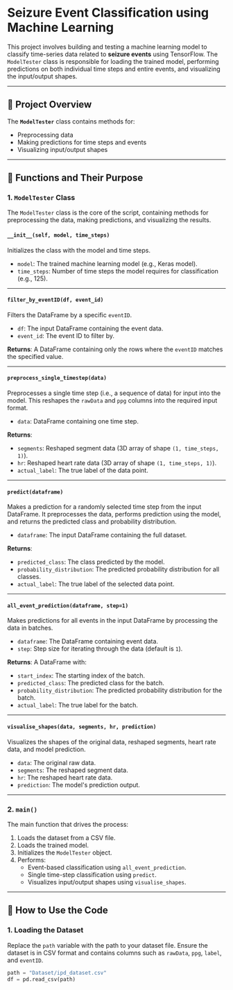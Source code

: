 # Seizure Event Classification using Machine Learning

This project involves building and testing a machine learning model to classify time-series data related to **seizure events** using TensorFlow. The `ModelTester` class is responsible for loading the trained model, performing predictions on both individual time steps and entire events, and visualizing the input/output shapes.

---

## :rocket: **Project Overview**

The **`ModelTester`** class contains methods for:
- Preprocessing data
- Making predictions for time steps and events
- Visualizing input/output shapes

---

## :memo: **Functions and Their Purpose**

### 1. **`ModelTester` Class**

The `ModelTester` class is the core of the script, containing methods for preprocessing the data, making predictions, and visualizing the results.

#### **`__init__(self, model, time_steps)`**
Initializes the class with the model and time steps.

- `model`: The trained machine learning model (e.g., Keras model).
- `time_steps`: Number of time steps the model requires for classification (e.g., 125).

---

#### **`filter_by_eventID(df, event_id)`**
Filters the DataFrame by a specific `eventID`.

- `df`: The input DataFrame containing the event data.
- `event_id`: The event ID to filter by.

**Returns**: A DataFrame containing only the rows where the `eventID` matches the specified value.

---

#### **`preprocess_single_timestep(data)`**
Preprocesses a single time step (i.e., a sequence of data) for input into the model. This reshapes the `rawData` and `ppg` columns into the required input format.

- `data`: DataFrame containing one time step.
  
**Returns**:
- `segments`: Reshaped segment data (3D array of shape `(1, time_steps, 1)`).
- `hr`: Reshaped heart rate data (3D array of shape `(1, time_steps, 1)`).
- `actual_label`: The true label of the data point.

---

#### **`predict(dataframe)`**
Makes a prediction for a randomly selected time step from the input DataFrame. It preprocesses the data, performs prediction using the model, and returns the predicted class and probability distribution.

- `dataframe`: The input DataFrame containing the full dataset.
  
**Returns**:
- `predicted_class`: The class predicted by the model.
- `probability_distribution`: The predicted probability distribution for all classes.
- `actual_label`: The true label of the selected data point.

---

#### **`all_event_prediction(dataframe, step=1)`**
Makes predictions for all events in the input DataFrame by processing the data in batches.

- `dataframe`: The DataFrame containing event data.
- `step`: Step size for iterating through the data (default is `1`).

**Returns**: A DataFrame with:
- `start_index`: The starting index of the batch.
- `predicted_class`: The predicted class for the batch.
- `probability_distribution`: The predicted probability distribution for the batch.
- `actual_label`: The true label for the batch.

---

#### **`visualise_shapes(data, segments, hr, prediction)`**
Visualizes the shapes of the original data, reshaped segments, heart rate data, and model prediction.

- `data`: The original raw data.
- `segments`: The reshaped segment data.
- `hr`: The reshaped heart rate data.
- `prediction`: The model's prediction output.

---

### 2. **`main()`**
The main function that drives the process:

1. Loads the dataset from a CSV file.
2. Loads the trained model.
3. Initializes the `ModelTester` object.
4. Performs:
   - Event-based classification using `all_event_prediction`.
   - Single time-step classification using `predict`.
   - Visualizes input/output shapes using `visualise_shapes`.

---

## :wrench: **How to Use the Code**

### **1. Loading the Dataset**
Replace the `path` variable with the path to your dataset file. Ensure the dataset is in CSV format and contains columns such as `rawData`, `ppg`, `label`, and `eventID`.

```python
path = "Dataset/ipd_dataset.csv"
df = pd.read_csv(path)

